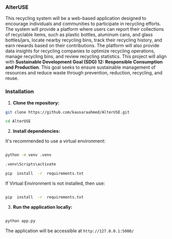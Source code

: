  ### AlterUSE
 This recycling system will be a web-based application designed to encourage individuals and communities to participate in recycling efforts. The system will provide a platform where users can report their collections of recyclable items, such as plastic bottles, aluminum cans, and glass bottles/jars, locate nearby recycling bins, track their recycling history, and earn rewards based on their contributions. The platform will also provide data insights for recycling companies to optimize recycling operations, manage recycling bins, and review recycling statistics. This project will align with **Sustainable Development Goal (SDG) 12: Responsible Consumption and Production**. This goal seeks to ensure sustainable management of resources and reduce waste through prevention, reduction, recycling, and reuse.

 ### Installation

1. **Clone the repository:**

```bash
git clone https://github.com/kausaraahmed/AlterUSE.git

cd AlterUSE

```

2. **Install dependencies:**

It's recommended to use a virtual environment:

```bash

python -m venv .venv

.venv\Scripts\activate

pip  install  -r  requirements.txt

```

If Virtual Environment is not installed, then use:

```bash

pip  install  -r  requirements.txt

```

3. **Run the application locally:**

```bash

python app.py

```

The application will be accessible at `http://127.0.0.1:5000/`
